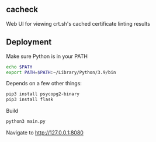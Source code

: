 cacheck
-----------------
Web UI for viewing crt.sh's cached certificate linting results


## Deployment

Make sure Python is in your PATH
```sh
echo $PATH
export PATH=$PATH:~/Library/Python/3.9/bin
```
Depends on a few other things:
```sh
pip3 install psycopg2-binary
pip3 install flask
```
Build
```sh
python3 main.py
```

Navigate to http://127.0.0.1:8080 
